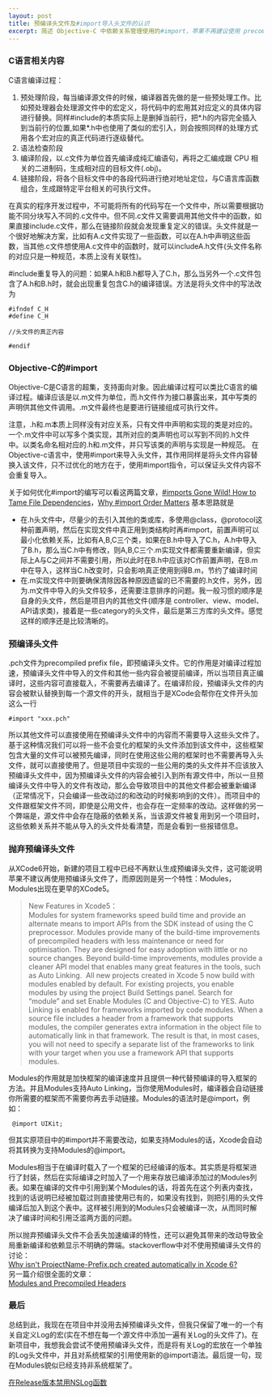 ```yaml
---
layout: post
title: 预编译头文件及#import导入头文件的认识
excerpt: 简述 Objective-C 中依赖关系管理使用的#import，苹果不再建议使用 precompiled prefix file 的原因，和预编译头文件的代替方案 Modules 的内容
---
```


### C语言相关内容

C语言编译过程：

1. 预处理阶段，每当编译源文件的时候，编译器首先做的是一些预处理工作。比如预处理器会处理源文件中的宏定义，将代码中的宏用其对应定义的具体内容进行替换。同样#include的本质实际上是删掉当前行，把*.h的内容完全插入到当前行的位置,如果\*.h中也使用了类似的宏引入，则会按照同样的处理方式用各个宏对应的真正代码进行逐级替代。
1. 语法检查阶段
1. 编译阶段，以.c文件为单位首先编译成纯汇编语句，再将之汇编成跟 CPU 相关的二进制码，生成相对应的目标文件(.obj)。
1. 链接阶段，将各个目标文件中的各段代码进行绝对地址定位，与C语言库函数组合，生成跟特定平台相关的可执行文件。

在真实的程序开发过程中，不可能将所有的代码写在一个文件中，所以需要根据功能不同分块写入不同的.c文件中。但不同.c文件又需要调用其他文件中的函数，如果直接include.c文件，那么在链接阶段就会发现重复定义的错误。头文件就是一个很好地解决方案，比如有A.c文件实现了一些函数，可以在A.h中声明这些函数，当其他.c文件想使用A.c文件中的函数时，就可以includeA.h文件(头文件名称的对应只是一种规范，本质上没有关联性)。

\#include重复导入的问题：如果A.h和B.h都导入了C.h，那么当另外一个.c文件包含了A.h和B.h时，就会出现重复包含C.h的编译错误。方法是将头文件中的写法改为

```
#ifndef C_H
#define C_H

//头文件的真正内容

#endif 
```

### Objective-C的#import

Objective-C是C语言的超集，支持面向对象。因此编译过程可以类比C语言的编译过程。编译应该是以.m文件为单位，而.h文件作为接口暴露出来，其中写类的声明供其他文件调用。.m文件最终也是要进行链接组成可执行文件。

注意，.h和.m本质上同样没有对应关系，只有文件中声明和实现的类是对应的。一个.m文件中可以写多个类实现，其所对应的类声明也可以写到不同的.h文件中。以类名命名相对应的.h和.m文件，并只写该类的声明与实现是一种规范。
在Objective-c语言中，使用#import来导入头文件，其作用同样是将头文件内容替换入该文件，只不过优化的地方在于，使用#import指令，可以保证头文件内容不会重复导入。

关于如何优化#import的编写可以看这两篇文章，[#imports Gone Wild! How to Tame File Dependencies](http://qualitycoding.org/file-dependencies/)，[Why #import Order Matters](http://qualitycoding.org/import-order/)
基本思路就是

- 在.h头文件中，尽量少的去引入其他的类或库，多使用@class，@protocol这种前置声明，然后在实现文件中真正用到类结构时再#import，前置声明可以最小化依赖关系，比如有A,B,C三个类，如果在B.h中导入了C.h，A.h中导入了B.h，那么当C.h中有修改，则A,B,C三个.m实现文件都需要重新编译，但实际上A与C之间并不需要引用，所以此时在B.h中应该对C作前置声明，在B.m中在导入，这样当C.h改变时，只会影响真正使用到得B.m，节约了编译时间
- 在.m实现文件中则要确保清除因各种原因遗留的已不需要的.h文件，另外，因为.m文件中导入的头文件较多，还需要注意排序的问题。我一般习惯的顺序是自身的头文件，然后是项目内的其他文件(顺序是 controller、view、model、API请求类)，接着是一些category的头文件，最后是第三方库的头文件。感觉这样的顺序还是比较清晰的。

### 预编译头文件

.pch文件为precompiled prefix file，即预编译头文件。它的作用是对编译过程加速，预编译头文件中导入的文件和其他一些内容会被提前编译，所以当项目真正编译时，这些内容可直接载入，不需要再去编译了。在编译阶段，预编译头文件的内容会被默认替换到每一个源文件的开头，就相当于是XCode会帮你在文件开头加这么一行

```
#import "xxx.pch"
```

所以其他文件可以直接使用在预编译头文件中的内容而不需要导入这些头文件了。基于这种情况我们可以将一些不会变化的框架的头文件添加到该文件中，这些框架包含大量的文件可以被预先编译，同时在使用这些公用的框架时也不需要再导入头文件，就可以直接使用了。但是项目中实现的一些公用的类的头文件并不应该放入预编译头文件中，因为预编译头文件的内容会被引入到所有源文件中，所以一旦预编译头文件中导入的文件有改动，那么会导致项目中的其他文件都会被重新编译（正常情况下，只会编译一些改动过的和改动的时候影响到的文件）。而项目中的文件跟框架文件不同，即使是公用文件，也会存在一定频率的改动。这样做的另一个弊端是，源文件中会存在隐蔽的依赖关系，当该源文件被复用到另一个项目时，这些依赖关系并不能从导入的头文件处看清楚，而是会看到一些报错信息。

### 抛弃预编译头文件

从XCode6开始，新建的项目工程中已经不再默认生成预编译头文件，这可能说明苹果不建议再使用预编译头文件了，而原因则是另一个特性：Modules，Modules出现在更早的XCode5。

> New Features in Xcode5：  
Modules for system frameworks speed build time and provide an alternate means to import APIs from the SDK instead of using the C preprocessor. Modules provide many of the build-time improvements of precompiled headers with less maintenance or need for optimisation. They are designed for easy adoption with little or no source changes. Beyond build-time improvements, modules provide a cleaner API model that enables many great features in the tools, such as Auto Linking.
 All new projects created in Xcode 5 now build with modules enabled by default. For existing projects, you enable modules by using the project Build Settings panel. Search for “module” and set Enable Modules (C and Objective-C) to YES.
Auto Linking is enabled for frameworks imported by code modules. When a source file includes a header from a framework that supports modules, the compiler generates extra information in the object file to automatically link in that framework. The result is that, in most cases, you will not need to specify a separate list of the frameworks to link with your target when you use a framework API that supports modules.

Modules的作用就是加快框架的编译速度并且提供一种代替预编译的导入框架的方法。并且Modules支持Auto Linking，当你使用Modules时，编译器会自动链接你所需要的框架而不需要你再去手动链接。Modules的语法时是@import，例如：

```
 @import UIKit;
```

但其实原项目中的#import并不需要改动，如果支持Modules的话，Xcode会自动将其转换为支持Modules的@import。

Modules相当于在编译时载入了一个框架的已经编译的版本。其实质是将框架进行了封装，然后在实际编译之时加入了一个用来存放已编译添加过的Modules列表。如果在编译的文件中引用到某个Modules的话，将首先在这个列表内查找，找到的话说明已经被加载过则直接使用已有的，如果没有找到，则把引用的头文件编译后加入到这个表中。这样被引用到的Modules只会被编译一次，从而同时解决了编译时间和引用泛滥两方面的问题。

所以抛弃预编译头文件不会丢失加速编译的特性，还可以避免其带来的改动导致全局重新编译和依赖显示不明确的弊端。stackoverflow中对不使用预编译头文件的讨论：  
[Why isn't ProjectName-Prefix.pch created automatically in Xcode 6?](http://stackoverflow.com/questions/24158648/why-isnt-projectname-prefix-pch-created-automatically-in-xcode-6)  
另一篇介绍很全面的文章：  
[Modules and Precompiled Headers](http://useyourloaf.com/blog/modules-and-precompiled-headers.html)

### 最后

总结到此，我现在在项目中并没用去掉预编译头文件，但我只保留了唯一的一个有关自定义Log的宏(实在不想在每一个源文件中添加一遍有关Log的头文件了)。在新项目中，我想我会尝试不使用预编译头文件，而是将有关Log的宏放在一个单独的Log头文件中，并且对系统框架的引用使用新的@import语法。最后提一句，现在Modules貌似已经支持非系统框架了。

[在Release版本禁用NSLog函数](http://www.jianshu.com/p/32f8e7bf7647)